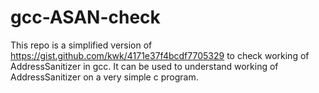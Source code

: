 # gcc-ASAN-check
This repo is a simplified version of https://gist.github.com/kwk/4171e37f4bcdf7705329 to check working of AddressSanitizer in gcc. It can be used to understand working of AddressSanitizer on a very simple c program.
